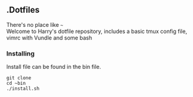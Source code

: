## .Dotfiles

There's no place like `~`  
Welcome to Harry's dotfile repository, includes a basic tmux config file, vimrc with Vundle and some bash 

### Installing

Install file can be found in the bin file.

```
git clone
cd ~bin
./install.sh
```
